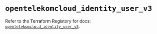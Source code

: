 # `opentelekomcloud_identity_user_v3`

Refer to the Terraform Registory for docs: [`opentelekomcloud_identity_user_v3`](https://registry.terraform.io/providers/opentelekomcloud/opentelekomcloud/1.35.1/docs/resources/identity_user_v3).
